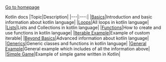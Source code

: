 [Go to homepage](naci.github.io)

Kotlin docs
|Topic|Description|
|---|:---:|
|[Basics](/kotlin/basics)|Introduction and basic information about kotlin language|
|[Loops](/kotlin/loops)|All loops in kotlin language|
|[Lists](/kotlin/lists)|Lists and Collections in kotlin language|
|[Functions](/kotlin/functions)|How to create and use functions in kotlin language|
|[Iterable Example](/kotlin/iterable_example)|Example of custom iterable|
|[Beyond Basics](/kotlin/beyond_basics)|Advanced information about kotlin language|
|[Generics](/kotlin/generices)|Generic classes and functions in kotlin language|
|[General Example](/kotlin/general_example)|General example which includes of all the information above|
|[Simple Game](/kotlin/simple_game_example)|Example of simple game written in Kotlin|
